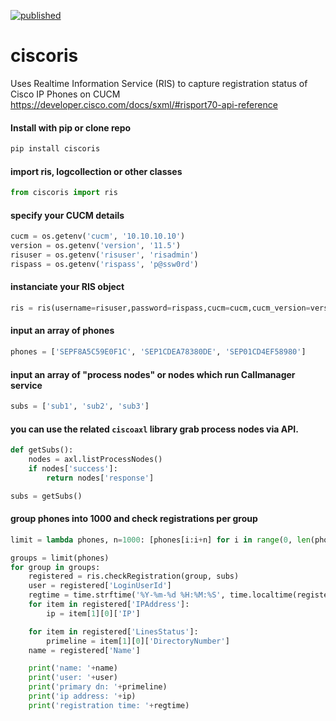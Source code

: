 [![published](https://static.production.devnetcloud.com/codeexchange/assets/images/devnet-published.svg)](https://developer.cisco.com/codeexchange/github/repo/levensailor/py-cisco-ris)

# ciscoris

Uses Realtime Information Service (RIS) to capture registration status of Cisco IP Phones on CUCM
https://developer.cisco.com/docs/sxml/#risport70-api-reference

#### Install with pip or clone repo

```bash
pip install ciscoris
```

#### import ris, logcollection or other classes
```py
from ciscoris import ris
```

#### specify your CUCM details
```py
cucm = os.getenv('cucm', '10.10.10.10')
version = os.getenv('version', '11.5')
risuser = os.getenv('risuser', 'risadmin')
rispass = os.getenv('rispass', 'p@ssw0rd')
```

#### instanciate your RIS object
```py
ris = ris(username=risuser,password=rispass,cucm=cucm,cucm_version=version)
```

#### input an array of phones

```py
phones = ['SEPF8A5C59E0F1C', 'SEP1CDEA78380DE', 'SEP01CD4EF58980']
```

#### input an array of "process nodes" or nodes which run Callmanager service
```py
subs = ['sub1', 'sub2', 'sub3']
```

#### you can use the related `ciscoaxl` library grab process nodes via API.
```py
def getSubs():
    nodes = axl.listProcessNodes()
    if nodes['success']:
        return nodes['response']

subs = getSubs()
```

#### group phones into 1000 and check registrations per group
```py
limit = lambda phones, n=1000: [phones[i:i+n] for i in range(0, len(phones), n)]

groups = limit(phones)
for group in groups:
    registered = ris.checkRegistration(group, subs)
    user = registered['LoginUserId']
    regtime = time.strftime('%Y-%m-%d %H:%M:%S', time.localtime(registered['TimeStamp']))
    for item in registered['IPAddress']:
        ip = item[1][0]['IP']

    for item in registered['LinesStatus']:
        primeline = item[1][0]['DirectoryNumber']
    name = registered['Name']

    print('name: '+name)
    print('user: '+user)
    print('primary dn: '+primeline)
    print('ip address: '+ip)
    print('registration time: '+regtime)
```
